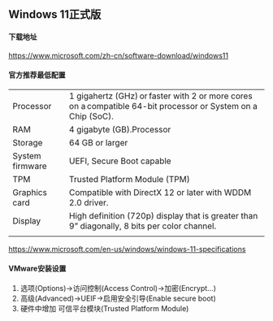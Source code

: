 ## Windows 11正式版

#### 下载地址

https://www.microsoft.com/zh-cn/software-download/windows11

#### 官方推荐最低配置

|                 |                                                              |
| --------------- | ------------------------------------------------------------ |
| Processor       | 1 gigahertz (GHz) or faster with 2 or more cores on a compatible 64-bit processor or System on a Chip (SoC). |
| RAM             | 4 gigabyte (GB).Processor                                    |
| Storage         | 64 GB or larger                                              |
| System firmware | UEFI, Secure Boot capable                                    |
| TPM             | Trusted Platform Module (TPM)                                |
| Graphics card   | Compatible with DirectX 12 or later with WDDM 2.0 driver.    |
| Display         | High definition (720p) display that is greater than 9” diagonally, 8 bits per color channel. |
|                 |                                                              |

https://www.microsoft.com/en-us/windows/windows-11-specifications

#### VMware安装设置

1. 选项(Options)->访问控制(Access Control)->加密(Encrypt...)
2. 高级(Advanced)->UEIF->启用安全引导(Enable secure boot)
3. 硬件中增加 可信平台模块(Trusted Platform Module)
